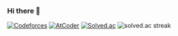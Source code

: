 ### Hi there 👋

[![Codeforces](https://badges.joonhyung.xyz/codeforces/Go3.svg)](https://codeforces.com/profile/Go3)
[![AtCoder](https://badges.joonhyung.xyz/atcoder/dohoon.svg?left_color=lightgray)](https://atcoder.jp/users/dohoon)
[![Solved.ac](http://mazassumnida.wtf/api/mini/generate_badge?boj=dohoon)](https://solved.ac/dohoon)
![solved.ac streak](http://mazandi.herokuapp.com/api?handle=dohoon)
